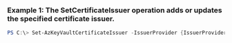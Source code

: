 ### Example 1: The SetCertificateIssuer operation adds or updates the specified certificate issuer.
```powershell
PS C:\> Set-AzKeyVaultCertificateIssuer -IssuerProvider {IssuerProvider} -Name {Name} -VaultName Contosokv01
```

